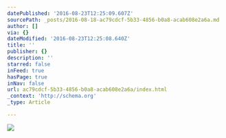 ```yaml
---
datePublished: '2016-08-23T12:25:09.607Z'
sourcePath: _posts/2016-08-18-ac79cdcf-5b33-4856-b0a8-acab608e2a6a.md
author: []
via: {}
dateModified: '2016-08-23T12:25:08.640Z'
title: ''
publisher: {}
description: ''
starred: false
inFeed: true
hasPage: true
inNav: false
url: ac79cdcf-5b33-4856-b0a8-acab608e2a6a/index.html
_context: 'http://schema.org'
_type: Article

---
```

![](https://the-grid-user-content.s3-us-west-2.amazonaws.com/6191258e-122d-4677-af5d-cdf55102722e.png)